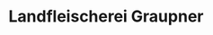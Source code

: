 ---
title: "Landfleischerei Graupner"
url: /petersberg/landfleischerei-graupner/
shop: Metzgerei
---